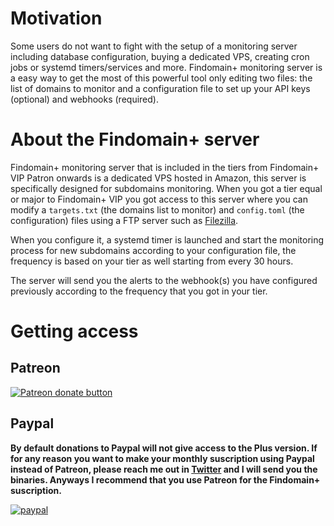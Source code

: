 # Motivation

Some users do not want to fight with the setup of a monitoring server including database configuration, buying a dedicated VPS, creating cron jobs or systemd timers/services and more. Findomain+ monitoring server is a easy way to get the most of this powerful tool only editing two files: the list of domains to monitor and a configuration file to set up your API keys (optional) and webhooks (required).

# About the Findomain+ server

Findomain+ monitoring server that is included in the tiers from Findomain+ VIP Patron onwards is a dedicated VPS hosted in Amazon, this server is specifically designed for subdomains monitoring. When you got a tier equal or major to Findomain+ VIP you got access to this server where you can modify a `targets.txt` (the domains list to monitor) and `config.toml` (the configuration) files using a FTP server such as [Filezilla](https://filezilla-project.org/).

When you configure it, a systemd timer is launched and start the monitoring process for new subdomains according to your configuration file, the frequency is based on your tier as well starting from every 30 hours.

The server will send you the alerts to the webhook(s) you have configured previously according to the frequency that you got in your tier.

# Getting access

## Patreon

<a href="https://www.patreon.com/bePatron?u=30383720"><img src="https://c5.patreon.com/external/logo/become_a_patron_button@2x.png" alt="Patreon donate button" /> </a>

## Paypal

**By default donations to Paypal will not give access to the Plus version. If for any reason you want to make your monthly suscription using Paypal instead of Patreon, please reach me out in [Twitter](https://twitter.com/edu4rdshl) and I will send you the binaries. Anyways I recommend that you use Patreon for the Findomain+ suscription.**

[![paypal](https://www.paypalobjects.com/en_US/i/btn/btn_donateCC_LG.gif)](https://www.paypal.com/cgi-bin/webscr?cmd=_s-xclick&hosted_button_id=37K3XKBUD2JJ8)
